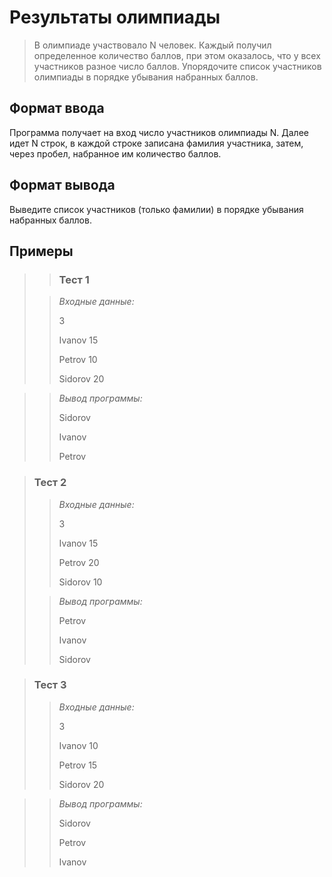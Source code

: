 # Результаты олимпиады


> В олимпиаде участвовало N человек. Каждый получил определенное количество баллов, при этом оказалось, что у всех участников разное число баллов. Упорядочите список участников олимпиады в порядке убывания набранных баллов.

## Формат ввода

Программа получает на вход число участников олимпиады N. Далее идет N строк, в каждой строке записана фамилия участника, затем, через пробел, набранное им количество баллов.


## Формат вывода

Выведите список участников (только фамилии) в порядке убывания набранных баллов.

 ## Примеры
>
>>### Тест 1
> 
>>*Входные данные:*
>>
>>3
>>
>>Ivanov 15
>>
>>Petrov 10
>>
>> Sidorov 20

>>*Вывод программы:*
>>
>>Sidorov
>>
>>Ivanov
>>
>>Petrov

 
>### Тест 2
>
>>*Входные данные:*
>>
>>3
>>
>>Ivanov 15
>>
>>Petrov 20
>>
>>Sidorov 10
> 
>>*Вывод программы:*
>>
>>Petrov
>>
>>Ivanov
>>
>>Sidorov
>>
>>
>>

>### Тест 3
>>
>>*Входные данные:*
>>
>>3
>>
>>Ivanov 10
>>
>>Petrov 15
>>
>>Sidorov 20

>>*Вывод программы:*
>>
>>Sidorov
>>
>>Petrov
>>
>>Ivanov